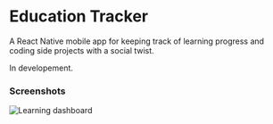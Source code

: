 # Education Tracker

A React Native mobile app for keeping track of learning progress and coding side projects with a social twist.

In developement.

### Screenshots 
![Learning dashboard](https://lh3.googleusercontent.com/2UYTuuu6lzC3NNHe3CAmwLA1dNVXYxJ0fveyUgPsAX8RtxWvJfQvA-PacZnBY39YHWoV0O0yWBdtOhGk_wGdndfCamvvJ_wmJI-AxOs-rRetZVS1fKkGY9T5EUflB_r7oelSIDzl_H4=w882-h1906-no)

